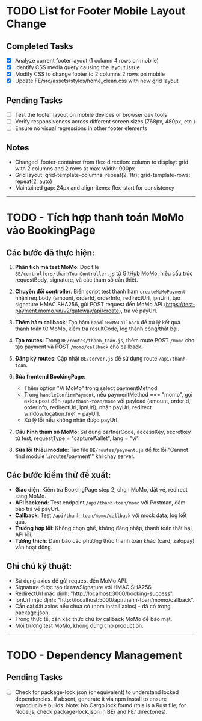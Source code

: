 # TODO List for Footer Mobile Layout Change

## Completed Tasks

- [x] Analyze current footer layout (1 column 4 rows on mobile)
- [x] Identify CSS media query causing the layout issue
- [x] Modify CSS to change footer to 2 columns 2 rows on mobile
- [x] Update FE/src/assets/styles/home_clean.css with new grid layout

## Pending Tasks

- [ ] Test the footer layout on mobile devices or browser dev tools
- [ ] Verify responsiveness across different screen sizes (768px, 480px, etc.)
- [ ] Ensure no visual regressions in other footer elements

## Notes

- Changed .footer-container from flex-direction: column to display: grid with 2 columns and 2 rows at max-width: 900px
- Grid layout: grid-template-columns: repeat(2, 1fr); grid-template-rows: repeat(2, auto)
- Maintained gap: 24px and align-items: flex-start for consistency

---

# TODO - Tích hợp thanh toán MoMo vào BookingPage

## Các bước đã thực hiện:

1. **Phân tích mã test MoMo**: Đọc file `BE/controllers/thanhToanController.js` từ GitHub MoMo, hiểu cấu trúc requestBody, signature, và các tham số cần thiết.

2. **Chuyển đổi controller**: Biến script test thành hàm `createMoMoPayment` nhận req.body (amount, orderId, orderInfo, redirectUrl, ipnUrl), tạo signature HMAC SHA256, gửi POST request đến MoMo API (https://test-payment.momo.vn/v2/gateway/api/create), trả về payUrl.

3. **Thêm hàm callback**: Tạo hàm `handleMoMoCallback` để xử lý kết quả thanh toán từ MoMo, kiểm tra resultCode, log thành công/thất bại.

4. **Tạo routes**: Trong `BE/routes/thanh_toan.js`, thêm route POST `/momo` cho tạo payment và POST `/momo/callback` cho callback.

5. **Đăng ký routes**: Cập nhật `BE/server.js` để sử dụng route `/api/thanh-toan`.

6. **Sửa frontend BookingPage**:

   - Thêm option "Ví MoMo" trong select paymentMethod.
   - Trong `handleConfirmPayment`, nếu paymentMethod === "momo", gọi axios.post đến `/api/thanh-toan/momo` với payload (amount, orderId, orderInfo, redirectUrl, ipnUrl), nhận payUrl, redirect window.location.href = payUrl.
   - Xử lý lỗi nếu không nhận được payUrl.

7. **Cấu hình tham số MoMo**: Sử dụng partnerCode, accessKey, secretkey từ test, requestType = "captureWallet", lang = "vi".

8. **Sửa lỗi thiếu module**: Tạo file `BE/routes/payment.js` để fix lỗi "Cannot find module './routes/payment'" khi chạy server.

## Các bước kiểm thử đề xuất:

- **Giao diện**: Kiểm tra BookingPage step 2, chọn MoMo, đặt vé, redirect sang MoMo.
- **API backend**: Test endpoint `/api/thanh-toan/momo` với Postman, đảm bảo trả về payUrl.
- **Callback**: Test `/api/thanh-toan/momo/callback` với mock data, log kết quả.
- **Trường hợp lỗi**: Không chọn ghế, không đăng nhập, thanh toán thất bại, API lỗi.
- **Tương thích**: Đảm bảo các phương thức thanh toán khác (card, zalopay) vẫn hoạt động.

## Ghi chú kỹ thuật:

- Sử dụng axios để gửi request đến MoMo API.
- Signature được tạo từ rawSignature với HMAC SHA256.
- RedirectUrl mặc định: "http://localhost:3000/booking-success".
- IpnUrl mặc định: "http://localhost:5000/api/thanh-toan/momo/callback".
- Cần cài đặt axios nếu chưa có (npm install axios) - đã có trong package.json.
- Trong thực tế, cần xác thực chữ ký callback MoMo để bảo mật.
- Môi trường test MoMo, không dùng cho production.

---

# TODO - Dependency Management

## Pending Tasks

- [ ] Check for package-lock.json (or equivalent) to understand locked dependencies. If absent, generate it via npm install to ensure reproducible builds. Note: No Cargo.lock found (this is a Rust file; for Node.js, check package-lock.json in BE/ and FE/ directories).
